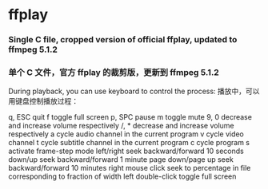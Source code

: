 # ffplay
### Single C file, cropped version of official ffplay, updated to ffmpeg 5.1.2
### 单个 C 文件，官方 ffplay 的裁剪版，更新到 ffmpeg 5.1.2

During playback, you can use keyboard to control the process:
播放中，可以用键盘控制播放过程：

q, ESC              quit
f                   toggle full screen
p, SPC              pause
m                   toggle mute
9, 0                decrease and increase volume respectively
/, *                decrease and increase volume respectively
a                   cycle audio channel in the current program
v                   cycle video channel
t                   cycle subtitle channel in the current program
c                   cycle program
s                   activate frame-step mode
left/right          seek backward/forward 10 seconds
down/up             seek backward/forward 1 minute
page down/page up   seek backward/forward 10 minutes
right mouse click   seek to percentage in file corresponding to fraction of width
left double-click   toggle full screen
